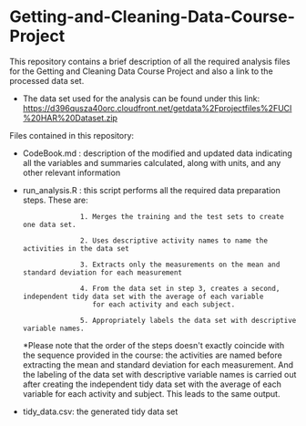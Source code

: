 # Getting-and-Cleaning-Data-Course-Project

This repository contains a brief description of all the required analysis files for the Getting and Cleaning Data Course Project and also a link to the processed data set.

- The data set used for the analysis can be found under this link: https://d396qusza40orc.cloudfront.net/getdata%2Fprojectfiles%2FUCI%20HAR%20Dataset.zip 

Files contained in this repository:

- CodeBook.md : description of the modified and updated data indicating all the variables and summaries calculated, along with units, and any other relevant information 
- run_analysis.R : this script performs all the required data preparation steps. These are:

                    1. Merges the training and the test sets to create one data set.

                    2. Uses descriptive activity names to name the activities in the data set

                    3. Extracts only the measurements on the mean and standard deviation for each measurement 

                    4. From the data set in step 3, creates a second, independent tidy data set with the average of each variable 
                       for each activity and each subject. 

                    5. Appropriately labels the data set with descriptive variable names.
                       
    *Please note that the order of the steps doesn't exactly coincide with the sequence provided in the course: the activities are named before extracting the mean and standard deviation for each measurement. And the labeling of the data set with descriptive variable names is carried out after creating the independent tidy data set with the average of each variable for each activity and subject. This leads to the same output. 
    
 - tidy_data.csv: the generated tidy data set 
